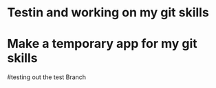 # Testin and working on my git skills

# Make a temporary app for my git skills

#testing out the test Branch